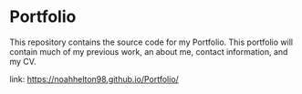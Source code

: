 # Portfolio

This repository contains the source code for my Portfolio. This portfolio will contain much of my previous work, an about me, contact information, and my CV. 


link: https://noahhelton98.github.io/Portfolio/